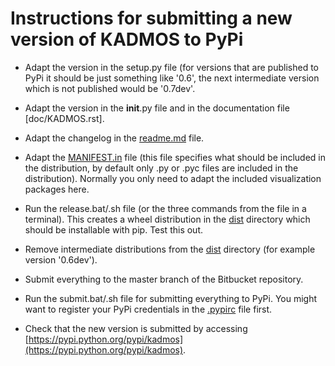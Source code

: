 Instructions for submitting a new version of KADMOS to PyPi
===========================================================

- Adapt the version in the setup.py file (for versions that are published to PyPi it should be just something like '0.6', the next intermediate version which is not published would be '0.7dev'.

- Adapt the version in the __init__.py file and in the documentation file [doc/KADMOS.rst].

- Adapt the changelog in the [readme.md](readme.md) file.

- Adapt the [MANIFEST.in](MANIFEST.in) file (this file specifies what should be included in the distribution, by default only .py or .pyc files are included in the distribution). Normally you only need to adapt the included visualization packages here.

- Run the release.bat/.sh file (or the three commands from the file in a terminal). This creates a wheel distribution in the [dist](dist) directory which should be installable with pip. Test this out.

- Remove intermediate distributions from the [dist](dist) directory (for example version '0.6dev').

- Submit everything to the master branch of the Bitbucket repository.

- Run the submit.bat/.sh file for submitting everything to PyPi. You might want to register your PyPi credentials in the [.pypirc](https://docs.python.org/2/distutils/packageindex.html#pypirc) file first.

- Check that the new version is submitted by accessing [https://pypi.python.org/pypi/kadmos](https://pypi.python.org/pypi/kadmos).
